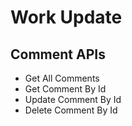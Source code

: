 # Work Update

## Comment APIs

- Get All Comments
- Get Comment By Id
- Update Comment By Id
- Delete Comment By Id
